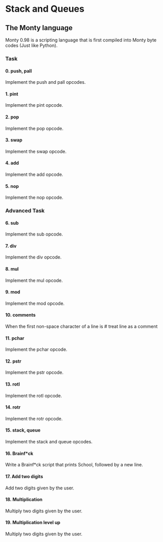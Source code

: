 <h1>Stack and Queues</h1>

<h2>The Monty language</h2>

<p>Monty 0.98 is a scripting language that is first compiled into Monty byte codes (Just like Python).</p>

<h3>Task</h3>

<h4>0. push, pall</h4>
<p>Implement the push and pall opcodes.</p>

<h4>1. pint</h4>
<p>Implement the pint opcode.</p>

<h4>2. pop</h4>
<p>Implement the pop opcode.</p>

<h4>3. swap</h4>
<p>Implement the swap opcode.</p>

<h4>4. add</h4>
<p>Implement the add opcode.</p>

<h4>5. nop</h4>
<p>Implement the nop opcode.</p>


<h3>Advanced Task</h3>

<h4>6. sub</h4>
<p>Implement the sub opcode.</p>

<h4>7. div</h4>
<p>Implement the div opcode.</p>

<h4>8. mul</h4>
<p>Implement the mul opcode.</p>

<h4>9. mod</h4>
<p>Implement the mod opcode.</p>

<h4>10. comments</h4>
<p>When the first non-space character of a line is # treat line as a comment</p>

<h4>11. pchar</h4>
<p>Implement the pchar opcode.</p>

<h4>12. pstr</h4>
<p>Implement the pstr opcode.</p>

<h4>13. rotl</h4>
<p>Implement the rotl opcode.</p>

<h4>14. rotr</h4>
<p>Implement the rotr opcode.</p>

<h4>15. stack, queue</h4>
<p>Implement the stack and queue opcodes.</p>

<h4>16. Brainf*ck</h4>
<p>Write a Brainf*ck script that prints School, followed by a new line.</p>

<h4>17. Add two digits</h4>
<p>Add two digits given by the user.</p>

<h4>18. Multiplication</h4>
<p>Multiply two digits given by the user.</p>

<h4>19. Multiplication level up</h4>
<p>Multiply two digits given by the user.</p>
